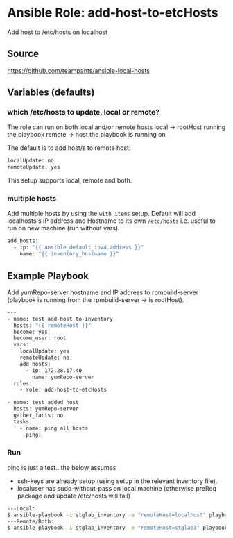 # Ansible Role: add-host-to-etcHosts

Add host to /etc/hosts on localhost

## Source
https://github.com/teampants/ansible-local-hosts


## Variables (defaults)

### which /etc/hosts to update, local or remote?
The role can run on both local and/or remote hosts
local -> rootHost running the playbook 
remote -> host the playbook is running on

The default is to add host/s to remote host:
```bash 
localUpdate: no
remoteUpdate: yes
```
This setup supports local, remote and both. 


### multiple hosts
Add multiple hosts by using the `with_items` setup.
Default will add localhosts's IP address and Hostname to its own `/etc/hosts`
i.e. useful to run on new machine (run without vars).
```bash
add_hosts:
  - ip: "{{ ansible_default_ipv4.address }}"
    name: "{{ inventory_hostname }}"
```


## Example Playbook
Add yumRepo-server hostname and IP address to rpmbuild-server (playbook is running from the rpmbuild-server -> is rootHost).
```bash
---
- name: test add-host-to-inventory
  hosts: "{{ remoteHost }}"
  become: yes
  become_user: root
  vars:
    localUpdate: yes
    remoteUpdate: no
    add_hosts:
      - ip: 172.28.17.40
        name: yumRepo-server
  roles:
    - role: add-host-to-etcHosts

- name: test added host
  hosts: yumRepo-server
  gather_facts: no
  tasks:
    - name: ping all hosts
      ping:
```
### Run
ping is just a test.. the below assumes 
+ ssh-keys are already setup (using setup in the relevant inventory file).
+ localuser has sudo-without-pass on local machine (otherwise preReq package and update /etc/hosts will fail)

```bash
---Local:
$ ansible-playbook -i stglab_inventory -e "remoteHost=localhost" playbooks/tests/add-host-to-etcHosts.yml
---Remote/Both:
$ ansible-playbook -i stglab_inventory -e "remoteHost=stglab3" playbooks/tests/add-host-to-etcHosts.yml
```

